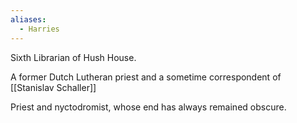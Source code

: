```yaml
---
aliases:
  - Harries
---
```


Sixth Librarian of Hush House. 

A former Dutch Lutheran priest and a sometime correspondent of [[Stanislav Schaller]]

Priest and nyctodromist, whose end has always remained obscure.